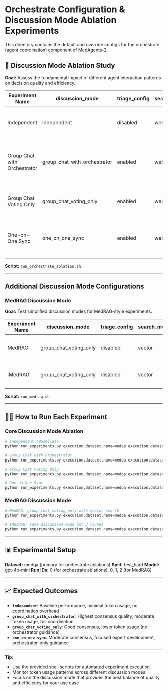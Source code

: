 # Orchestrate Configuration & Discussion Mode Ablation Experiments

This directory contains the default and override configs for the orchestrate (agent coordination) component of MedAgents-2.

## 🔬 Discussion Mode Ablation Study

**Goal:** Assess the fundamental impact of different agent interaction patterns on decision quality and efficiency.

| Experiment Name              | discussion_mode              | triage_config | search_mode | Notes                                    |
|-----------------------------|------------------------------|---------------|-------------|------------------------------------------|
| Independent                 | independent                  | disabled      | web         | No interaction between experts or orchestrator |
| Group Chat with Orchestrator| group_chat_with_orchestrator | enabled       | web         | Full interaction: experts see each other + orchestrator feedback |
| Group Chat Voting Only      | group_chat_voting_only       | enabled       | web         | Experts see each other, no orchestrator guidance |
| One-on-One Sync             | one_on_one_sync              | enabled       | web         | Experts only get orchestrator feedback, no peer interaction |

**Script:** `run_orchestrate_ablation.sh`

---

## **Additional Discussion Mode Configurations**

### MedRAG Discussion Mode
**Goal:** Test simplified discussion modes for MedRAG-style experiments.

| Experiment Name | discussion_mode              | triage_config | search_mode | Notes                        |
|----------------|------------------------------|---------------|-------------|------------------------------|
| MedRAG         | group_chat_voting_only       | disabled      | vector      | Single agent, voting only    |
| iMedRAG        | group_chat_voting_only       | disabled      | vector      | Same as MedRAG but 3 rounds  |

**Script:** `run_medrag.sh`

---

## 🏃‍♂️ How to Run Each Experiment

### Core Discussion Mode Ablation
```bash
# Independent (Baseline)
python run_experiments.py execution.dataset.name=medqa execution.dataset.split=test_hard execution.model.name=gpt-4o-mini execution.experiments.run_id=0 execution.experiment_name=discussion_mode_ablation/independent orchestrate.discussion_mode=independent triage.disable_triage=true triage.forced_level=custom triage.forced_level_custom.num_experts=1 triage.forced_level_custom.max_rounds=3 search.search_mode=web

# Group Chat with Orchestrator
python run_experiments.py execution.dataset.name=medqa execution.dataset.split=test_hard execution.model.name=gpt-4o-mini execution.experiments.run_id=0 execution.experiment_name=discussion_mode_ablation/group_chat_with_orchestrator orchestrate.discussion_mode=group_chat_with_orchestrator search.search_mode=web

# Group Chat Voting Only
python run_experiments.py execution.dataset.name=medqa execution.dataset.split=test_hard execution.model.name=gpt-4o-mini execution.experiments.run_id=0 execution.experiment_name=discussion_mode_ablation/group_chat_voting_only orchestrate.discussion_mode=group_chat_voting_only search.search_mode=web

# One-on-One Sync
python run_experiments.py execution.dataset.name=medqa execution.dataset.split=test_hard execution.model.name=gpt-4o-mini execution.experiments.run_id=0 execution.experiment_name=discussion_mode_ablation/one_on_one_sync orchestrate.discussion_mode=one_on_one_sync search.search_mode=web
```

### MedRAG Discussion Mode
```bash
# MedRAG: group_chat_voting_only with vector search
python run_experiments.py execution.dataset.name=medqa execution.dataset.split=test_hard execution.model.name=gpt-4o-mini execution.experiments.run_id=0 execution.experiment_name=medrag/medrag triage.disable_triage=true triage.forced_level=easy triage.easy.num_experts=1 triage.easy.max_rounds=1 triage.easy.search_mode=required search.rewrite=false search.review=false search.search_mode=vector orchestrate.discussion_mode=group_chat_voting_only

# iMedRAG: same discussion mode but 3 rounds
python run_experiments.py execution.dataset.name=medqa execution.dataset.split=test_hard execution.model.name=gpt-4o-mini execution.experiments.run_id=0 execution.experiment_name=medrag/imedrag triage.disable_triage=true triage.forced_level=easy triage.easy.num_experts=1 triage.easy.max_rounds=3 triage.easy.search_mode=required search.rewrite=false search.review=false search.search_mode=vector orchestrate.discussion_mode=group_chat_voting_only
```

---

## 📊 Experimental Setup

**Dataset:** medqa (primary for orchestrate ablations)
**Split:** test_hard
**Model:** gpt-4o-mini
**Run IDs:** 0 (for orchestrate ablations), 0, 1, 2 (for MedRAG)

---

## 📈 Expected Outcomes

- **`independent`**: Baseline performance, minimal token usage, no coordination overhead
- **`group_chat_with_orchestrator`**: Highest consensus quality, moderate token usage, full coordination
- **`group_chat_voting_only`**: Good consensus, lower token usage (no orchestrator guidance)
- **`one_on_one_sync`**: Moderate consensus, focused expert development, orchestrator-only guidance

---

**Tip:**
- Use the provided shell scripts for automated experiment execution
- Monitor token usage patterns across different discussion modes
- Focus on the discussion mode that provides the best balance of quality and efficiency for your use case 